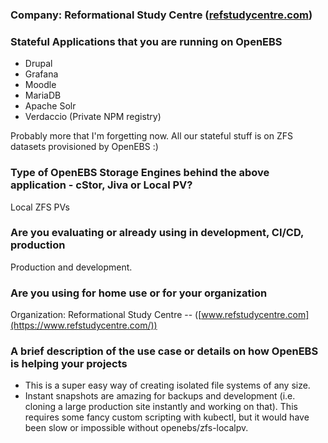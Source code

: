 ### **Company**: Reformational Study Centre ([refstudycentre.com](https://www.refstudycentre.com/))

### Stateful Applications that you are running on OpenEBS
- Drupal
- Grafana
- Moodle
- MariaDB
- Apache Solr
- Verdaccio (Private NPM registry)

Probably more that I'm forgetting now. All our stateful stuff is on ZFS datasets provisioned by OpenEBS :)

### Type of OpenEBS Storage Engines behind the above application - cStor, Jiva or Local PV?
Local ZFS PVs

### Are you evaluating or already using in development, CI/CD, production
Production and development.

### Are you using for home use or for your organization
Organization: Reformational Study Centre -- ([www.refstudycentre.com](https://www.refstudycentre.com/))

### A brief description of the use case or details on how OpenEBS is helping your projects
- This is a super easy way of creating isolated file systems of any size.
- Instant snapshots are amazing for backups and development (i.e. cloning a large production site instantly and working on that). This requires some fancy custom scripting with kubectl, but it would have been slow or impossible without openebs/zfs-localpv.